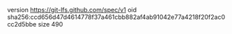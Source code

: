 version https://git-lfs.github.com/spec/v1
oid sha256:ccd656d47d4614778f37a461cbb882af4ab91042e77a4218f20f2ac0cc2d5bbe
size 490
